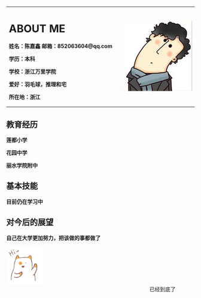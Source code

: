 
<body background="timgUKW0N44O.jpg">
<table border="0">
<tr>
<td width="60%">
<h1> ABOUT ME</h1>
  <p><b>姓名：陈嘉鑫 邮箱：852063604@qq.com</b></p>
  <p><b>学历：本科             </b></p>
  <p><b>学校：浙江万里学院</b></p>
  <p><b>爱好：羽毛球，推理和宅</b></p>
 <p><b>所在地：浙江</b></p>
</td>
  <td width="40%">
    <img src="/u=2887308286,3997673941&fm=26&gp=0.jpg" width="100%">    
    </td>
  </tr>
  </table>
    
<p><h2>教育经历</h2></p>
     <p><b>莲都小学</b></p>
      <p><b>花园中学</b></p>
        <p><b>丽水学院附中</b></p>
<p><h2>基本技能</h2><p>
<p><b>目前仍在学习中</b></p>
<p><h2>对今后的展望</h2></p>
<p><b>自己在大学更加努力，把该做的事都做了</p></b>

   <img src="/ti.gif" width="20%"> 
<marquee>已经到底了</marquee>


